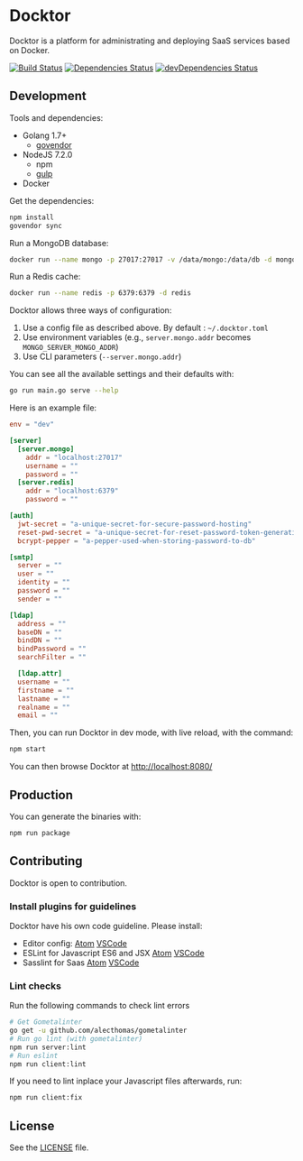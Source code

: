 # Docktor

Docktor is a platform for administrating and deploying SaaS services based on Docker.

[![Build Status](https://travis-ci.org/soprasteria/docktor.svg?branch=golang)](https://travis-ci.org/soprasteria/docktor)
[![Dependencies Status](https://david-dm.org/soprasteria/docktor.svg)](https://david-dm.org/soprasteria/docktor)
[![devDependencies Status](https://david-dm.org/soprasteria/docktor/dev-status.svg)](https://david-dm.org/soprasteria/docktor?type=dev)

## Development

Tools and dependencies:
* Golang 1.7+
  * [govendor](https://github.com/kardianos/govendor)
* NodeJS 7.2.0
  * npm
  * [gulp](https://github.com/gulpjs/gulp)
* Docker

Get the dependencies:

```sh
npm install
govendor sync
```

Run a MongoDB database:

```sh
docker run --name mongo -p 27017:27017 -v /data/mongo:/data/db -d mongo
```

Run a Redis cache:

```sh
docker run --name redis -p 6379:6379 -d redis
```

Docktor allows three ways of configuration:

1. Use a config file as described above. By default : `~/.docktor.toml`
2. Use environment variables (e.g., `server.mongo.addr` becomes `MONGO_SERVER_MONGO_ADDR`)
3. Use CLI parameters (`--server.mongo.addr`)

You can see all the available settings and their defaults with:

```sh
go run main.go serve --help
```

Here is an example file:

```toml
env = "dev"

[server]
  [server.mongo]
    addr = "localhost:27017"
    username = ""
    password = ""
  [server.redis]
    addr = "localhost:6379"
    password = ""

[auth]
  jwt-secret = "a-unique-secret-for-secure-password-hosting"
  reset-pwd-secret = "a-unique-secret-for-reset-password-token-generation"
  bcrypt-pepper = "a-pepper-used-when-storing-password-to-db"

[smtp]
  server = ""
  user = ""
  identity = ""
  password = ""
  sender = ""

[ldap]
  address = ""
  baseDN = ""
  bindDN = ""
  bindPassword = ""
  searchFilter = ""

  [ldap.attr]
  username = ""
  firstname = ""
  lastname = ""
  realname = ""
  email = ""
```

Then, you can run Docktor in dev mode, with live reload, with the command:

```sh
npm start
```

You can then browse Docktor at [http://localhost:8080/](http://localhost:8080/)

## Production

You can generate the binaries with:

```sh
npm run package
```

## Contributing

Docktor is open to contribution.

### Install plugins for guidelines

Docktor have his own code guideline. Please install:
- Editor config: [Atom](https://atom.io/packages/editorconfig) [VSCode](https://marketplace.visualstudio.com/items?itemName=EditorConfig.EditorConfig)
- ESLint for Javascript ES6 and JSX [Atom](https://atom.io/packages/linter-eslint) [VSCode](https://marketplace.visualstudio.com/items?itemName=dbaeumer.vscode-eslint)
- Sasslint for Saas [Atom](https://atom.io/packages/linter-sass-lint) [VSCode](https://marketplace.visualstudio.com/items?itemName=glen-84.sass-lint)

### Lint checks

Run the following commands to check lint errors

```bash
# Get Gometalinter
go get -u github.com/alecthomas/gometalinter
# Run go lint (with gometalinter)
npm run server:lint
# Run eslint
npm run client:lint
```

If you need to lint inplace your Javascript files afterwards, run:

```bash
npm run client:fix
```

## License

See the [LICENSE](./LICENSE) file.
